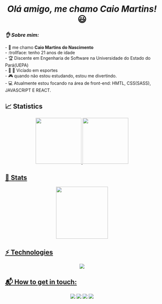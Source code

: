 <div align="center">
   <h1> <i> Olá amigo, me chamo Caio Martins!</i> 😃️ 
</div>
 
 ### <i> 👌 Sobre mim:</i>


<div align=""> 
   - 🐺 me chamo <b> Caio Martins do Nascimento</b><br>
   - :trollface: tenho 21 anos de idade <br>
   - 🏆 Discente em Engenharia de Software na Universidade do Estado do Pará(UEPA) <br>
   - 🏀 💪 Vicíado em esportes <br>
   - 🎮 quando não estou estudando, estou me divertindo. <br>
   - 💻 Atualmente estou focando na área de front-end: HMTL, CSS(SASS), JAVASCRIPT E REACT.
</div>
 

##  📈 Statistics
<div align="center">
  <a href="https://github.com/CaioMartinss">
  <img height="150em" src="https://github-readme-stats.vercel.app/api?username=CaioMartinss&show_icons=true&theme=cobalt&include_all_commits=true&count_private=true"/>
  <img height="150em" src="https://github-readme-stats.vercel.app/api/top-langs/?username=CaioMartinss&layout=compact&langs_count=7&theme=cobalt"/>
</div>

##  🚀 Stats
  <div align="center">
      <img height="170em" src="http://github-readme-streak-stats.herokuapp.com?user=CaioMartinss&theme=dracula&hide_border=true&locale=pt-br(https://git.io/streak-stats)"></img>
  </div>

## ⚡ Technologies  
<div align="center">
  <img height=""src="https://skillicons.dev/icons?i=js,ts,html,css,react,nodejs,express,mysql,heroku,git,github,bash"></img>
</div>

   
## 📬 How to get in touch:  
<div align="center"> 
  <a href="https://www.instagram.com/caiomartinxs__/" target="_blank"><img src="https://img.shields.io/badge/-Instagram-%23E4405F?style=for-the-badge&logo=instagram&logoColor=white" target="_blank"></a>
  <a href = "mailto:martinscaio29@gmail.com"><img src="https://img.shields.io/badge/-Gmail-%23333?style=for-the-badge&logo=gmail&logoColor=white" target="_blank"></a>
  <a href= "https://www.linkedin.com/in/caio-martinss/" target="_blank"><img src="https://img.shields.io/badge/LinkedIn-0077B5?style=for-the-badge&logo=linkedin&logoColor=white" target="_blank"></a> 
  <a href="#" target="_blank"><img src="https://img.shields.io/badge/Facebook-1877F2?style=for-the-badge&logo=facebook&logoColor=white" target="_blank"></a> 
  </a> 
</div>
